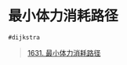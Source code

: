 
# 最小体力消耗路径

`#dijkstra` 

>  [1631. 最小体力消耗路径](https://leetcode.cn/problems/path-with-minimum-effort/)


